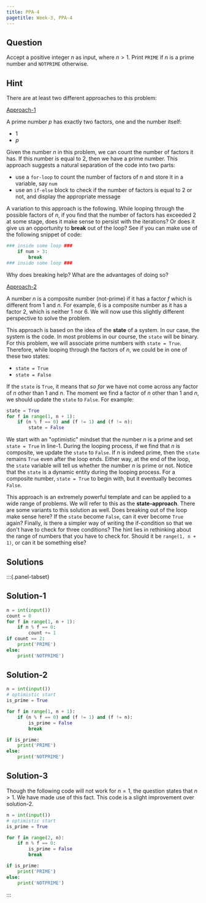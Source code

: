 ```yaml
---
title: PPA-4
pagetitle: Week-3, PPA-4
---
```


## Question

Accept a positive integer $n$ as input, where $n > 1$. Print `PRIME` if $n$ is a prime number and `NOTPRIME` otherwise.

## Hint

There are at least two different approaches to this problem:

<u>Approach-1</u>

A prime number $p$ has exactly two factors, one and the number itself:

- $1$
- $p$

Given the number $n$ in this problem, we can count the number of factors it has. If this number is equal to $2$, then we have a prime number. This approach suggests a natural separation of the code into two parts:

- use a `for-loop` to count the number of factors of $n$ and store it in a variable, say `num`
- use an `if-else` block to check if the number of factors is equal to $2$ or not, and display the appropriate message

A variation to this approach is the following. While looping through the possible factors of $n$, if you find that the number of factors has exceeded $2$ at some stage, does it make sense to persist with the iterations? Or does it give us an opportunity to **break** out of the loop? See if you can make use of the following snippet of code:

```python
### inside some loop ###
	if num > 3:
        break
### inside some loop ###
```

Why does breaking help? What are the advantages of doing so?

<u>Approach-2</u>

A number $n$ is a composite number (not-prime) if it has a factor $f$ which is different from $1$ and $n$. For example, $6$ is a composite number as it has a factor $2$, which is neither $1$ nor $6$. We will now use this slightly different perspective to solve the problem.

This approach is based on the idea of the **state** of a system. In our case, the system is the code. In most problems in our course, the `state` will be binary. For this problem, we will associate prime numbers with `state = True`. Therefore, while looping through the factors of $n$, we could be in one of these two states:

- `state = True`
- `state = False`

If the `state` is `True`, it means that *so far* we have not come across any factor of $n$ other than $1$ and $n$. The moment we find a factor of $n$ other than $1$ and $n$, we should update the `state` to `False`. For example:

```python
state = True
for f in range(1, n + 1):
    if (n % f == 0) and (f != 1) and (f != n):
        state = False
```

We start with an "optimistic" mindset that the number $n$ is a prime and set `state = True` in line-1. During the looping process, if we find that $n$ is composite, we update the `state` to `False`. If $n$ is indeed prime, then the `state` remains `True` even after the loop ends. Either way, at the end of the loop, the `state` variable will tell us whether the number $n$ is prime or not. Notice that the `state` is a dynamic entity during the looping process. For a composite number, `state = True` to begin with, but it eventually becomes `False`. 

This approach is an extremely powerful template and can be applied to a wide range of problems. We will refer to this as the **state-approach**. There are some variants to this solution as well. Does breaking out of the loop make sense here? If the `state` become `False`, can it ever become `True` again? Finally, is there a simpler way of writing the if-condition so that we don't have to check for three conditions? The hint lies in rethinking about the range of numbers that you have to check for. Should it be `range(1, n + 1)`, or can it be something else?



## Solutions

:::{.panel-tabset}

## Solution-1

```python
n = int(input())
count = 0
for f in range(1, n + 1):
    if n % f == 0:
        count += 1
if count == 2:
    print('PRIME')
else:
    print('NOTPRIME')
```

## Solution-2

```python
n = int(input())
# optimistic start
is_prime = True

for f in range(1, n + 1):
    if (n % f == 0) and (f != 1) and (f != n):
        is_prime = False
        break

if is_prime:
    print('PRIME')
else:
    print('NOTPRIME')
```

## Solution-3

Though the following code will not work for $n = 1$, the question states that $n > 1$. We have made use of this fact. This code is a slight improvement over solution-2.

```python
n = int(input())
# optimistic start
is_prime = True

for f in range(2, n):
    if n % f == 0:
        is_prime = False
        break

if is_prime:
    print('PRIME')
else:
    print('NOTPRIME')
```

:::
